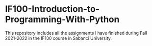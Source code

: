 # IF100-Introduction-to-Programming-With-Python
This repository includes all the assignments I have finished during Fall 2021-2022 in the IF100 course in Sabanci University.
